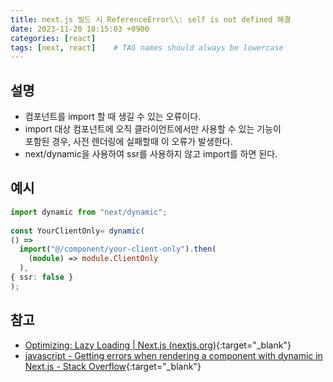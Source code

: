 ```yaml
---
title: next.js 빌드 시 ReferenceError\\: self is not defined 해결
date: 2023-11-20 18:15:03 +0900
categories: [react]
tags: [next, react]    # TAG names should always be lowercase
---
```


## 설명
- 컴포넌트를 import 할 때 생길 수 있는 오류이다.  
- import 대상 컴포넌트에 오직 클라이언트에서만 사용할 수 있는 기능이  
  포함된 경우, 사전 렌더링에 실패할때 이 오류가 발생한다.  
- next/dynamic을 사용하여 ssr를 사용하지 않고 import를 하면 된다.  

## 예시
```typescript  
import dynamic from "next/dynamic";  
        
const YourClientOnly= dynamic(  
() =>  
  import("@/component/your-client-only").then(  
    (module) => module.ClientOnly  
  ),  
{ ssr: false }  
);  
```  

## 참고
- [Optimizing: Lazy Loading | Next.js (nextjs.org)](https://nextjs.org/docs/app/building-your-application/optimizing/lazy-loading#skipping-ssr){:target="_blank"}  
- [javascript - Getting errors when rendering a component with dynamic in Next.js - Stack Overflow](https://stackoverflow.com/questions/75370064/getting-errors-when-rendering-a-component-with-dynamic-in-next-js){:target="_blank"}  
